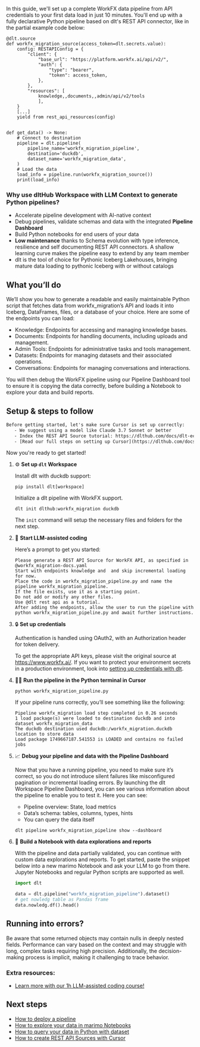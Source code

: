 In this guide, we'll set up a complete WorkFX data pipeline from API credentials to your first data load in just 10 minutes. You'll end up with a fully declarative Python pipeline based on dlt's REST API connector, like in the partial example code below:

```python-outcome
@dlt.source
def workfx_migration_source(access_token=dlt.secrets.value):
    config: RESTAPIConfig = {
        "client": {
            "base_url": "https://platform.workfx.ai/api/v2/",
            "auth": {
                "type": "bearer",
                "token": access_token,
            },
        },
        "resources": [
            knowledge,,documents,,admin/api/v2/tools
            ],
    }
    [...]
    yield from rest_api_resources(config)


def get_data() -> None:
    # Connect to destination
    pipeline = dlt.pipeline(
        pipeline_name='workfx_migration_pipeline',
        destination='duckdb',
        dataset_name='workfx_migration_data', 
    )
    # Load the data
    load_info = pipeline.run(workfx_migration_source())
    print(load_info) 
```

### Why use dltHub Workspace with LLM Context to generate Python pipelines?

- Accelerate pipeline development with AI-native context
- Debug pipelines, validate schemas and data with the integrated **Pipeline Dashboard**
- Build Python notebooks for end users of your data
- **Low maintenance** thanks to Schema evolution with type inference, resilience and self documenting REST API connectors. A shallow learning curve makes the pipeline easy to extend by any team member
- dlt is the tool of choice for Pythonic Iceberg Lakehouses, bringing mature data loading to pythonic Iceberg with or without catalogs

## What you’ll do

We’ll show you how to generate a readable and easily maintainable Python script that fetches data from workfx_migration’s API and loads it into Iceberg, DataFrames, files, or a database of your choice. Here are some of the endpoints you can load:

- Knowledge: Endpoints for accessing and managing knowledge bases.
- Documents: Endpoints for handling documents, including uploads and management.
- Admin Tools: Endpoints for administrative tasks and tools management.
- Datasets: Endpoints for managing datasets and their associated operations.
- Conversations: Endpoints for managing conversations and interactions.

You will then debug the WorkFX pipeline using our Pipeline Dashboard tool to ensure it is copying the data correctly, before building a Notebook to explore your data and build reports.

## Setup & steps to follow

```default
Before getting started, let's make sure Cursor is set up correctly:
   - We suggest using a model like Claude 3.7 Sonnet or better
   - Index the REST API Source tutorial: https://dlthub.com/docs/dlt-ecosystem/verified-sources/rest_api/ and add it to context as **@dlt rest api**
   - [Read our full steps on setting up Cursor](https://dlthub.com/docs/dlt-ecosystem/llm-tooling/cursor-restapi#23-configuring-cursor-with-documentation)
```

Now you're ready to get started!

1. ⚙️ **Set up `dlt` Workspace**
    
    Install dlt with duckdb support:
    ```shell
    pip install dlt[workspace]
    ```

    Initialize a dlt pipeline with WorkFX support.
    ```shell
    dlt init dlthub:workfx_migration duckdb
    ```

    The `init` command will setup the necessary files and folders for the next step.
    
2. 🤠 **Start LLM-assisted coding**
    
    Here’s a prompt to get you started:
    
    ```prompt
    Please generate a REST API Source for WorkFX API, as specified in @workfx_migration-docs.yaml 
    Start with endpoints knowledge and  and skip incremental loading for now. 
    Place the code in workfx_migration_pipeline.py and name the pipeline workfx_migration_pipeline. 
    If the file exists, use it as a starting point. 
    Do not add or modify any other files. 
    Use @dlt rest api as a tutorial. 
    After adding the endpoints, allow the user to run the pipeline with python workfx_migration_pipeline.py and await further instructions.
    ```

    
3. 🔒 **Set up credentials** 
    
    Authentication is handled using OAuth2, with an Authorization header for token delivery.
    
    To get the appropriate API keys, please visit the original source at https://www.workfx.ai/.
    If you want to protect your environment secrets in a production environment, look into [setting up credentials with dlt](https://dlthub.com/docs/walkthroughs/add_credentials).
    
4. 🏃‍♀️ **Run the pipeline in the Python terminal in Cursor**
    
    ```shell
    python workfx_migration_pipeline.py
    ```
    
    If your pipeline runs correctly, you’ll see something like the following:
    
    ```shell
    Pipeline workfx_migration load step completed in 0.26 seconds
    1 load package(s) were loaded to destination duckdb and into dataset workfx_migration_data
    The duckdb destination used duckdb:/workfx_migration.duckdb location to store data
    Load package 1749667187.541553 is LOADED and contains no failed jobs
    ```
    
5. 📈 **Debug your pipeline and data with the Pipeline Dashboard**

    Now that you have a running pipeline, you need to make sure it’s correct, so you do not introduce silent failures like misconfigured pagination or incremental loading errors. By launching the dlt Workspace Pipeline Dashboard, you can see various information about the pipeline to enable you to test it. Here you can see:
    - Pipeline overview: State, load metrics
    - Data’s schema: tables, columns, types, hints
    - You can query the data itself
    
    ```shell
    dlt pipeline workfx_migration_pipeline show --dashboard
    ```
    
6. 🐍 **Build a Notebook with data explorations and reports**

    With the pipeline and data partially validated, you can continue with custom data explorations and reports. To get started, paste the snippet below into a new marimo Notebook and ask your LLM to go from there. Jupyter Notebooks and regular Python scripts are supported as well.

    
    ```python
    import dlt

   data = dlt.pipeline("workfx_migration_pipeline").dataset()
   # get nowledg table as Pandas frame
   data.nowledg.df().head()
    ```

## Running into errors?

Be aware that some returned objects may contain nulls in deeply nested fields. Performance can vary based on the context and may struggle with long, complex tasks requiring high precision. Additionally, the decision-making process is implicit, making it challenging to trace behavior.

### Extra resources:

- [Learn more with our 1h LLM-assisted coding course!](https://www.youtube.com/watch?v=GGid70rnJuM)

## Next steps

- [How to deploy a pipeline](https://dlthub.com/docs/walkthroughs/deploy-a-pipeline)
- [How to explore your data in marimo Notebooks](https://dlthub.com/docs/general-usage/dataset-access/marimo)
- [How to query your data in Python with dataset](https://dlthub.com/docs/general-usage/dataset-access/dataset)
- [How to create REST API Sources with Cursor](https://dlthub.com/docs/dlt-ecosystem/llm-tooling/cursor-restapi)
